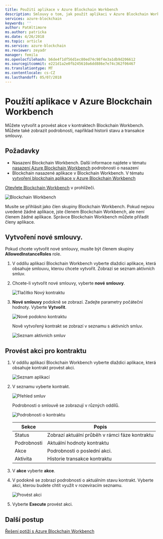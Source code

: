 ```yaml
---
title: Použití aplikace v Azure Blockchain Workbench
description: Smlouvy o tom, jak použít aplikaci v Azure Blockchain Workbench.
services: azure-blockchain
keywords: ''
author: PatAltimore
ms.author: patricka
ms.date: 4/26/2018
ms.topic: article
ms.service: azure-blockchain
ms.reviewer: zeyadr
manager: femila
ms.openlocfilehash: b6de4f1df56d1ec80ed74c98f4e3a1db9d206612
ms.sourcegitcommit: e221d1a2e0fb245610a6dd886e7e74c362f06467
ms.translationtype: MT
ms.contentlocale: cs-CZ
ms.lasthandoff: 05/07/2018
---
```

# <a name="using-applications-in-azure-blockchain-workbench"></a>Použití aplikace v Azure Blockchain Workbench

Můžete vytvořit a provést akce v kontraktech Blockchain Workbench. Můžete také zobrazit podrobnosti, například historii stavu a transakce smlouvy.

## <a name="prerequisites"></a>Požadavky

* Nasazení Blockchain Workbench. Další informace najdete v tématu [nasazení Azure Blockchain Workbench](blockchain-workbench-deploy.md) podrobnosti o nasazení
* Blockchain nasazené aplikace v Blockchain Workbench. V tématu [vytvoření blockchain aplikace v Azure Blockchain Workbench]()

[Otevřete Blockchain Workbench](blockchain-workbench-deploy.md#blockchain-workbench-web-url) v prohlížeči.

![Blockchain Workbench](media/blockchain-workbench-use/workbench.png)

Musíte se přihlásit jako člen skupiny Blockchain Workbench. Pokud nejsou uvedené žádné aplikace, jste členem Blockchain Workbench, ale není členem žádné aplikace. Správce Blockchain Workbench můžete přiřadit členy aplikace.

## <a name="create-new-contract"></a>Vytvoření nové smlouvy. 

Pokud chcete vytvořit nové smlouvy, musíte být členem skupiny **AllowedInstanceRoles** role. 

1. V oddílu aplikací Blockchain Workbench vyberte dlaždici aplikace, která obsahuje smlouvu, kterou chcete vytvořit. Zobrazí se seznam aktivních smluv.

2. Chcete-li vytvořit nové smlouvy, vyberte **nové smlouvy**.

    ![Tlačítko Nový kontraktu](media/blockchain-workbench-use/contract-list.png)

3. **Nové smlouvy** podokně se zobrazí. Zadejte parametry počáteční hodnoty. Vyberte **Vytvořit**.

    ![Nové podokno kontraktu](media/blockchain-workbench-use/new-contract.png)

    Nově vytvořený kontrakt se zobrazí v seznamu s aktivních smluv.

    ![Seznam aktivních smluv](media/blockchain-workbench-use/active-contracts.png)

## <a name="take-action-on-contract"></a>Provést akci pro kontraktu

1. V oddílu aplikací Blockchain Workbench vyberte dlaždici aplikace, která obsahuje kontrakt provést akci.

    ![Seznam aplikací](media/blockchain-workbench-use/apps-list.png)

2. V seznamu vyberte kontrakt.

    ![Přehled smluv](media/blockchain-workbench-use/select-contract.png)

    Podrobnosti o smlouvě se zobrazují v různých oddílů. 

    ![Podrobnosti o kontraktu](media/blockchain-workbench-use/contract-details.png)

    | Sekce  | Popis  |
    |---------|---------|
    | Status | Zobrazí aktuální průběh v rámci fáze kontraktu |
    | Podrobnosti | Aktuální hodnoty kontraktu |
    | Akce | Podrobnosti o poslední akci. |
    | Aktivita | Historie transakce kontraktu |
    
3. V **akce** vyberte **akce**.

4. V podokně se zobrazí podrobnosti o aktuálním stavu kontrakt. Vyberte akci, kterou budete chtít využít v rozevíracím seznamu. 

    ![Provést akci](media/blockchain-workbench-use/take-action.png)

5. Vyberte **Execute** provést akci.

## <a name="next-steps"></a>Další postup

[Řešení potíží s Azure Blockchain Workbench](blockchain-workbench-troubleshooting.md)